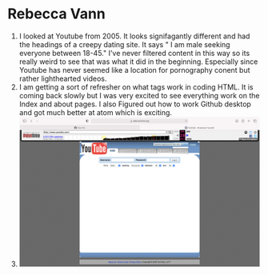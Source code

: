 # Rebecca Vann
1. I looked at Youtube from 2005. It looks signifagantly different and had the headings of a creepy dating site. It says " I am male seeking everyone between 18-45."
I've never filtered content in this way so its really weird to see that was what it did in the beginning. Especially since Youtube has never seemed like a location for pornography conent but rather lighthearted videos.
2. I am getting a sort of refresher on what tags work in coding HTML. It is coming back slowly but I was very excited to see everything work on the Index and about pages. I also Figured out how to work Github desktop and got much better at atom which is exciting. 
3. ![screenshot](assignment-05/imges/youtubescreenshot.png)
